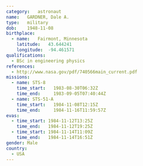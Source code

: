 ```yaml
---
category:	astronaut
name:	GARDNER, Dale A.
type:	military
dob:	1948-11-08
birthplace:
  - name:	Fairmont, Minnesota
    latitude:	43.644241
    longitude:	-94.461571
qualifications:
  - BSc in engineering physics
references:
  - http://www.nasa.gov/pdf/740566main_current.pdf
missions:
  - name: STS-8
    time_start:   1983-08-30T06:32Z
    time_end:     1983-09-05T07:40:44Z
  - name: STS-51-A
    time_start:   1984-11-08T12:15Z
    time_end:     1984-11-16T11:59:57Z
evas:
  - time_start: 1984-11-12T13:25Z
    time_end:   1984-11-12T19:25Z
  - time_start: 1984-11-14T11:09Z
    time_end:   1984-11-14T16:51Z
gender:	Male
country:
  - USA
---
```

